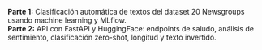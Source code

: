 **Parte 1:** Clasificación automática de textos del dataset 20 Newsgroups usando machine learning y MLflow.  
**Parte 2:** API con FastAPI y HuggingFace: endpoints de saludo, análisis de sentimiento, clasificación zero-shot, longitud y texto invertido.
